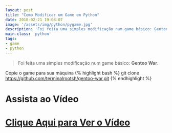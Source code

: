```yaml
---
layout: post
title: "Como Modificar um Game em Python"
date: 2018-02-21 19:08:07
image: '/assets/img/python/pygame.jpg'
description: 'Foi feita uma simples modificação num game básico: Gentoo War.'
main-class: 'python'
tags:
- game
- python
---
```


> Foi feita uma simples modificação num game básico: __Gentoo War__.

Copie o game para sua máquina
{% highlight bash %}
git clone https://github.com/terminalrootsh/gentoo-war.git
{% endhighlight  %}

# Assista ao Vídeo

# [Clique Aqui para Ver o Vídeo](https://www.youtube.com/watch?v=U_-67d9pryI)


